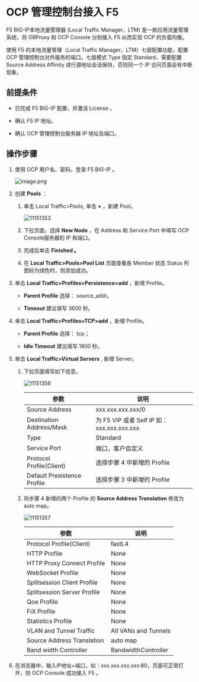 OCP 管理控制台接入 F5
===================================

F5 BIG-IP本地流量管理器 (Local Traffic Manager，LTM) 是一款应用流量管理系统，将 OBProxy 和 OCP Console 分别接入 F5 从而实现 OCP 的负载均衡。

使用 F5 的本地流量管理（Local Traffic Manager，LTM）七层配置功能，配置 OCP 管理控制台对外服务的端口。七层模式 Type 指定 Standard，需要配置 Source Address Affinity 进行源地址会话保持，否则同一个 IP 访问页面会有中断现象。

前提条件
-------------------------

* 已完成 F5 BIG-IP 配置，并激活 License 。

* 确认 F5 IP 地址。

* 确认 OCP 管理控制台服务器 IP 地址及端口。

操作步骤
-------------------------

1. 使用 OCP 用户名、密码，登录 F5 BIG-IP 。

   ![image.png](https://help-static-aliyun-doc.aliyuncs.com/assets/img/zh-CN/5656190061/p167954.png "image.png")

2. 创建 **Pools** ：

   1. 单击 Local Traffic\>Pools, 单击 **+** ，新建 Pool。

      ![11151353](https://help-static-aliyun-doc.aliyuncs.com/assets/img/zh-CN/6385987361/p352204.png)

   2. 下拉页面，选择 **New Node** ，在 Address 和 Service Port 中填写 OCP Console服务器的 IP 和端口。

   3. 完成后单击 **Finished 。**

   4. 在 **Local Traffic\>Pools\>Pool List** 页面查看各 Member 状态 Status 列图标为绿色时，则添加成功。

3. 单击 **Local Traffic\>Profiles\>Persistence\>add** ，新增 Profile。

   * **Parent Profile** 选择： source_addr。

   * **Timeout** 建议填写 3600 秒。

4. 单击 **Local Traffic\>Profiles\>TCP\>add** ，新增 Profile。

   * **Parent Profile** 选择： tcp；

   * **Idle Timeout** 建议填写 1800 秒。

5. 单击 **Local Traffic\>Virtual Servers** , 新增 Server。

   1. 下拉页面填写如下信息。

      ![11151356](https://help-static-aliyun-doc.aliyuncs.com/assets/img/zh-CN/7385987361/p352210.png)

      |             参数              |                 说明                  |
      |-----------------------------|-------------------------------------|
      | Source Address              | xxx.xxx.xxx.xxx/0                           |
      | Destination Address/Mask    | 为 F5 VIP 或者 Self IP 如：xxx.xxx.xxx.xxx |
      | Type                        | Standard               |
      | Service Port                | 端口，客户自定义                            |
      | Protocol Profile(Client)    | 选择步骤 4 中新增的 Profile                 |
      | Default Presistence Profile | 选择步骤 3 中新增的 Profile                 |

   2. 将步骤 4 新增的两个 Profile 的 **Source Address Translation** 修改为 auto map。

      ![11151357](https://help-static-aliyun-doc.aliyuncs.com/assets/img/zh-CN/7385987361/p352212.png)

      |             参数              |          说明          |
      |-----------------------------|----------------------|
      | Protocol Profile(Client)    | fastL4               |
      | HTTP Profile                | None                 |
      | HTTP Proxy Connect Profile  | None                 |
      | WebSocket Profile           | None                 |
      | Splitsession Client Profile | None                 |
      | Splitsession Server Profile | None                 |
      | Qoe Profile                 | None                 |
      | FiX Profile                 | None                 |
      | Statistics Profile          | None                 |
      | VLAN and Tunnel Traffic     | AII VANs and Tunnels |
      | Source Address Translation  | auto map             |
      | Band width Controller       | BandwidthController  |

6. 在浏览器中，输入IP地址+端口，如：xxx.xxx.xxx.xxx:80，页面可正常打开，则 OCP Console 成功接入 F5 。
